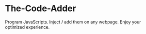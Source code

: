 # The-Code-Adder
Program JavaScripts. Inject / add them on any webpage. Enjoy your optimized experience.
